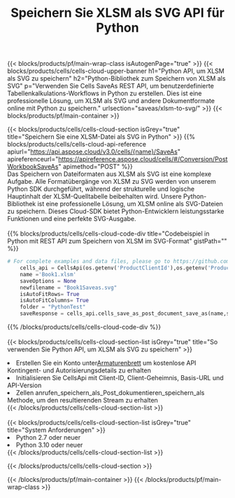 ﻿---
title:  Speichern Sie XLSM als SVG API für Python
description:  Cloud-APIs und SDKs für Microsoft Excel und OpenOffice Calc. Konvertieren Sie die Tabelle in ein anderes Dateiformat.
url: /de/python/saveas/xlsm-to-svg/
---
{{< blocks/products/pf/main-wrap-class isAutogenPage="true" >}}
{{< blocks/products/cells/cells-cloud-upper-banner h1="Python API, um XLSM als SVG zu speichern" h2="Python-Bibliothek zum Speichern von XLSM als SVG" p="Verwenden Sie Cells SaveAs REST API, um benutzerdefinierte Tabellenkalkulations-Workflows in Python zu erstellen. Dies ist eine professionelle Lösung, um XLSM als SVG und andere Dokumentformate online mit Python zu speichern." urlsection="saveas/xlsm-to-svg/" >}}
{{< blocks/products/pf/main-container >}}

{{< blocks/products/cells/cells-cloud-section isGrey="true" title="Speichern Sie eine XLSM-Datei als SVG in Python" >}}
{{% blocks/products/cells/cells-cloud-api-reference apiurl="https://api.aspose.cloud/v3.0/cells/{name}/SaveAs" apireferenceurl="https://apireference.aspose.cloud/cells/#/Conversion/PostWorkbookSaveAs" apimethod="POST" %}}
<br/>
Das Speichern von Dateiformaten aus XLSM als SVG ist eine komplexe Aufgabe. Alle Formatübergänge von XLSM zu SVG werden von unserem Python SDK durchgeführt, während der strukturelle und logische Hauptinhalt der XLSM-Quelltabelle beibehalten wird. Unsere Python-Bibliothek ist eine professionelle Lösung, um XLSM online als SVG-Dateien zu speichern. Dieses Cloud-SDK bietet Python-Entwicklern leistungsstarke Funktionen und eine perfekte SVG-Ausgabe.
<br/>
<br/>
{{% blocks/products/cells/cells-cloud-code-div title="Codebeispiel in Python mit REST API zum Speichern von XLSM im SVG-Format" gistPath="" %}}
  
```python
# For complete examples and data files, please go to https://github.com/aspose-cells-cloud/aspose-cells-cloud-python/
    cells_api = CellsApi(os.getenv('ProductClientId'),os.getenv('ProductClientSecret'))
    name ='Book1.xlsm'    
    saveOptions = None
    newfilename = "Book1Saveas.svg"
    isAutoFitRows= True
    isAutoFitColumns= True
    folder = "PythonTest"
    saveResponse = cells_api.cells_save_as_post_document_save_as(name,save_options=saveOptions, newfilename=(folder +'/' + newfilename),folder=folder)
```
  
{{% /blocks/products/cells/cells-cloud-code-div %}}
<br/>
<br/>
{{< blocks/products/cells/cells-cloud-section-list isGrey="true" title="So verwenden Sie Python API, um XLSM als SVG zu speichern" >}}
<li> Erstellen Sie ein Konto unter<a href="https://dashboard.aspose.cloud/">Armaturenbrett</a> um kostenlose API Kontingent- und Autorisierungsdetails zu erhalten</li>
<li>Initialisieren Sie CellsApi mit Client-ID, Client-Geheimnis, Basis-URL und API-Version</li>
<li>Zellen anrufen_speichern_als_Post_dokumentieren_speichern_als Methode, um den resultierenden Stream zu erhalten</li>
{{< /blocks/products/cells/cells-cloud-section-list >}}
<br/>
<br/>
{{< blocks/products/cells/cells-cloud-section-list isGrey="true" title="System Anforderungen" >}}
<li>Python 2.7 oder neuer</li>
<li>Python 3.10 oder neuer</li>
{{< /blocks/products/cells/cells-cloud-section-list >}}

{{< /blocks/products/cells/cells-cloud-section >}}

{{< /blocks/products/pf/main-container >}}
{{< /blocks/products/pf/main-wrap-class >}}

